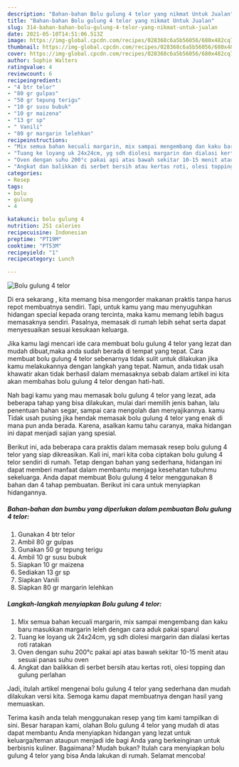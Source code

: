 ```yaml
---
description: "Bahan-bahan Bolu gulung 4 telor yang nikmat Untuk Jualan"
title: "Bahan-bahan Bolu gulung 4 telor yang nikmat Untuk Jualan"
slug: 314-bahan-bahan-bolu-gulung-4-telor-yang-nikmat-untuk-jualan
date: 2021-05-10T14:51:06.513Z
image: https://img-global.cpcdn.com/recipes/028368c6a5b56056/680x482cq70/bolu-gulung-4-telor-foto-resep-utama.jpg
thumbnail: https://img-global.cpcdn.com/recipes/028368c6a5b56056/680x482cq70/bolu-gulung-4-telor-foto-resep-utama.jpg
cover: https://img-global.cpcdn.com/recipes/028368c6a5b56056/680x482cq70/bolu-gulung-4-telor-foto-resep-utama.jpg
author: Sophie Walters
ratingvalue: 4
reviewcount: 6
recipeingredient:
- "4 btr telor"
- "80 gr gulpas"
- "50 gr tepung terigu"
- "10 gr susu bubuk"
- "10 gr maizena"
- "13 gr sp"
- " Vanili"
- "80 gr margarin lelehkan"
recipeinstructions:
- "Mix semua bahan kecuali margarin, mix sampai mengembang dan kaku baru masukkan margarin leleh dengan cara aduk pakai sparul"
- "Tuang ke loyang uk 24x24cm, yg sdh diolesi margarin dan dialasi kertas roti ratakan"
- "Oven dengan suhu 200°c pakai api atas bawah sekitar 10-15 menit atau sesuai panas suhu oven"
- "Angkat dan balikkan di serbet bersih atau kertas roti, olesi topping dan gulung perlahan"
categories:
- Resep
tags:
- bolu
- gulung
- 4

katakunci: bolu gulung 4 
nutrition: 251 calories
recipecuisine: Indonesian
preptime: "PT19M"
cooktime: "PT53M"
recipeyield: "1"
recipecategory: Lunch

---
```



![Bolu gulung 4 telor](https://img-global.cpcdn.com/recipes/028368c6a5b56056/680x482cq70/bolu-gulung-4-telor-foto-resep-utama.jpg)

Di era  sekarang , kita memang bisa mengorder makanan praktis tanpa harus repot membuatnya sendiri. Tapi, untuk kamu yang mau menyuguhkan hidangan special kepada orang tercinta, maka kamu memang lebih bagus memasaknya sendiri. Pasalnya, memasak di rumah lebih sehat serta dapat menyesuaikan sesuai kesukaan keluarga.

Jika kamu lagi mencari ide cara membuat bolu gulung 4 telor yang lezat dan mudah dibuat,maka anda sudah berada di tempat yang tepat. Cara membuat bolu gulung 4 telor  sebenarnya tidak sulit untuk dilakukan jika kamu melakukannya dengan langkah yang tepat. Namun, anda tidak usah khawatir akan tidak berhasil dalam memasaknya 
sebab dalam artikel ini kita akan membahas bolu gulung 4 telor dengan hati-hati.  



Nah bagi kamu yang mau memasak bolu gulung 4 telor yang lezat, ada beberapa tahap yang bisa dilakukan, mulai dari memilih jenis bahan, lalu penentuan bahan segar, sampai cara mengolah dan menyajikannya. kamu Tidak usah pusing jika hendak memasak bolu gulung 4 telor yang enak di mana pun anda berada. Karena, asalkan kamu  tahu caranya, maka hidangan ini dapat menjadi sajian yang spesial.

Berikut ini, ada beberapa cara praktis  dalam memasak resep bolu gulung 4 telor yang siap dikreasikan. Kali ini, mari kita coba ciptakan bolu gulung 4 telor sendiri di rumah. Tetap dengan bahan yang sederhana, hidangan ini dapat memberi manfaat dalam membantu menjaga kesehatan tubuhmu sekeluarga. Anda dapat membuat Bolu gulung 4 telor menggunakan 8 bahan dan 4 tahap pembuatan. Berikut ini cara untuk menyiapkan hidangannya.

<!--inarticleads1-->

##### Bahan-bahan dan bumbu yang diperlukan dalam pembuatan Bolu gulung 4 telor:

1. Gunakan 4 btr telor
1. Ambil 80 gr gulpas
1. Gunakan 50 gr tepung terigu
1. Ambil 10 gr susu bubuk
1. Siapkan 10 gr maizena
1. Sediakan 13 gr sp
1. Siapkan  Vanili
1. Siapkan 80 gr margarin lelehkan




<!--inarticleads2-->

##### Langkah-langkah menyiapkan Bolu gulung 4 telor:

1. Mix semua bahan kecuali margarin, mix sampai mengembang dan kaku baru masukkan margarin leleh dengan cara aduk pakai sparul
1. Tuang ke loyang uk 24x24cm, yg sdh diolesi margarin dan dialasi kertas roti ratakan
1. Oven dengan suhu 200°c pakai api atas bawah sekitar 10-15 menit atau sesuai panas suhu oven
1. Angkat dan balikkan di serbet bersih atau kertas roti, olesi topping dan gulung perlahan




Jadi, itulah artikel mengenai  bolu gulung 4 telor  yang sederhana dan mudah dilakukan versi kita. Semoga kamu dapat membuatnya dengan hasil yang memuaskan. 

Terima kasih anda telah menggunakan resep yang tim kami tampilkan di sini. Besar harapan kami, olahan  Bolu gulung 4 telor yang mudah di atas dapat membantu Anda menyiapkan hidangan yang lezat untuk keluarga/teman ataupun menjadi ide bagi Anda yang berkeinginan untuk berbisnis kuliner. Bagaimana? Mudah bukan? Itulah cara menyiapkan bolu gulung 4 telor yang bisa Anda lakukan di rumah. Selamat mencoba!

